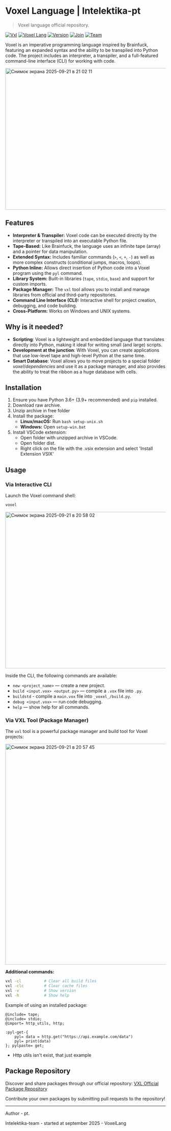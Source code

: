 # Voxel Language | Intelektika-pt
> Voxel language official repository.

[![Vxl](https://img.shields.io/badge/Vxl-tool-brightgreen?style=for-the-badge)](https://github.com/Intelektika-team/vxl)
[![Voxel Lang](https://img.shields.io/badge/Voxel-Lang-orange?style=for-the-badge)](https://github.com/Intelektika-team/Voxel)
[![Version](https://img.shields.io/badge/Version-0.7.8-blue?style=for-the-badge)](#)
[![Join](https://img.shields.io/badge/Join-us-red?style=for-the-badge)](https://intelektika-team.github.io/)
[![Team](https://img.shields.io/badge/Our-team-yellow?style=for-the-badge)](https://github.com/Intelektika-team)


Voxel is an imperative programming language inspired by Brainfuck, featuring an expanded syntax and the ability to be transpiled into Python code. The project includes an interpreter, a transpiler, and a full-featured command-line interface (CLI) for working with code.

<img width="922" height="445" alt="Снимок экрана 2025-09-21 в 21 02 11" src="https://github.com/user-attachments/assets/f398b34c-69ad-463d-8ca3-ce5de8185453" />

## Features

*   **Interpreter & Transpiler:** Voxel code can be executed directly by the interpreter or transpiled into an executable Python file.
*   **Tape-Based:** Like Brainfuck, the language uses an infinite tape (array) and a pointer for data manipulation.
*   **Extended Syntax:** Includes familiar commands (`>`, `<`, `+`, `-`) as well as more complex constructs (conditional jumps, macros, loops).
*   **Python Inline:** Allows direct insertion of Python code into a Voxel program using the `pyl` command.
*   **Library System:** Built-in libraries (`tape`, `stdio`, `base`) and support for custom imports.
*   **Package Manager:** The `vxl` tool allows you to install and manage libraries from official and third-party repositories.
*   **Command Line Interface (CLI):** Interactive shell for project creation, debugging, and code building.
*   **Cross-Platform:** Works on Windows and UNIX systems.

## Why is it needed?

- **Scripting**: Voxel is a lightweight and embedded language that translates directly into Python, making it ideal for writing small (and large) scripts.
- **Development at the junction**: With Voxel, you can create applications that use low-level tape and high-level Python at the same time.
- **Smart Database**: Voxel allows you to move projects to a special folder _voxel_/_dependencies_ and use it as a package manager, and also provides the ability to treat the ribbon as a huge database with cells.

## Installation

1.  Ensure you have Python 3.6+ (3.9+ recommended) and `pip` installed.
2.  Download raw archive.
3.  Unzip archive in free folder
4.  Install the package:
    *   **Linux/macOS:** Run `bash setup-unix.sh`
    *   **Windows:** Open `setup-win.bat`
5.  Install VSCode extension:
    * Open folder with unzipped archive in VSCode.
    * Open folder dist.
    * Right click on the file with the .vsix extension and select 'Install Extension VSIX'

## Usage

### Via Interactive CLI
Launch the Voxel command shell:
```bash
voxel
```
<img width="1006" height="492" alt="Снимок экрана 2025-09-21 в 20 58 02" src="https://github.com/user-attachments/assets/40256597-2d93-439f-8664-197ca0db6463" />

Inside the CLI, the following commands are available:
*   `new <project_name>` — create a new project.
*   `build <input.vox> <output.py>` — compile a `.vox` file into `.py`.
*   `buildstd` - compile a `main.vox` file into `_voxel_/build.py`.
*   `debug <input.vox>` — run code debugging.
*   `help` — show help for all commands.

### Via VXL Tool (Package Manager)

The `vxl` tool is a powerful package manager and build tool for Voxel projects:

<img width="1067" height="694" alt="Снимок экрана 2025-09-21 в 20 57 45" src="https://github.com/user-attachments/assets/c1b9e18b-e18f-4ea9-8796-c766f830a51e" />

**Additional commands:**
```bash
vxl -cl          # Clear all build files
vxl -clc         # Clear cache files
vxl -v           # Show version
vxl -h           # Show help
```

Example of using an installed package:
```voxel
@include= tape;
@include= stdio;
@import= http_utils, http;

:pyl-get-{
    pyl= data = http.get("https://api.example.com/data") 
    pyl= print(data)
}; pylpaste= get;
```
* Http utils isn't exist, that just example




## Package Repository

Discover and share packages through our official repository:
[VXL Official Package Repository](https://github.com/Intelektika-team/vxl)

Contribute your own packages by submitting pull requests to the repository!

---

Author - pt. 

Intelektika-team - started at september 2025 - VoxelLang
